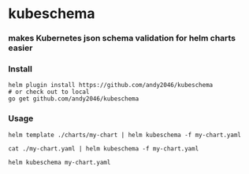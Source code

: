 # kubeschema

### makes Kubernetes json schema validation for helm charts easier

### Install

```
helm plugin install https://github.com/andy2046/kubeschema
# or check out to local 
go get github.com/andy2046/kubeschema
```

### Usage

```
helm template ./charts/my-chart | helm kubeschema -f my-chart.yaml

cat ./my-chart.yaml | helm kubeschema -f my-chart.yaml

helm kubeschema my-chart.yaml
```
